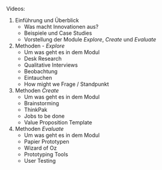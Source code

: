 Videos:

1. Einführung und Überblick
   * Was macht Innovationen aus?
   * Beispiele und Case Studies
   * Vorstellung der Module *Explore*, *Create* und *Evaluate*
2. Methoden - *Explore*
   * Um was geht es in dem Modul
   * Desk Research
   * Qualitative Interviews
   * Beobachtung
   * Eintauchen
   * How might we Frage / Standpunkt
3. Methoden *Create*
   * Um was geht es in dem Modul
   * Brainstorming
   * ThinkPak
   * Jobs to be done
   * Value Proposition Template
4. Methoden *Evaluate*
   * Um was geht es in dem Modul
   * Papier Prototypen
   * Wizard of Oz
   * Prototyping Tools
   * User Testing
